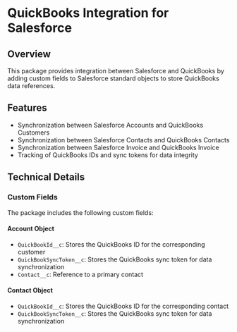 # QuickBooks Integration for Salesforce

## Overview
This package provides integration between Salesforce and QuickBooks by adding custom fields to Salesforce standard objects to store QuickBooks data references.

## Features
- Synchronization between Salesforce Accounts and QuickBooks Customers
- Synchronization between Salesforce Contacts and QuickBooks Contacts
- Synchronization between Salesforce Invoice and QuickBooks Invoice
- Tracking of QuickBooks IDs and sync tokens for data integrity

## Technical Details

### Custom Fields
The package includes the following custom fields:

#### Account Object
- `QuickBookId__c`: Stores the QuickBooks ID for the corresponding customer
- `QuickBookSyncToken__c`: Stores the QuickBooks sync token for data synchronization
- `Contact__c`: Reference to a primary contact

#### Contact Object
- `QuickBookId__c`: Stores the QuickBooks ID for the corresponding contact
- `QuickBookSyncToken__c`: Stores the QuickBooks sync token for data synchronization

